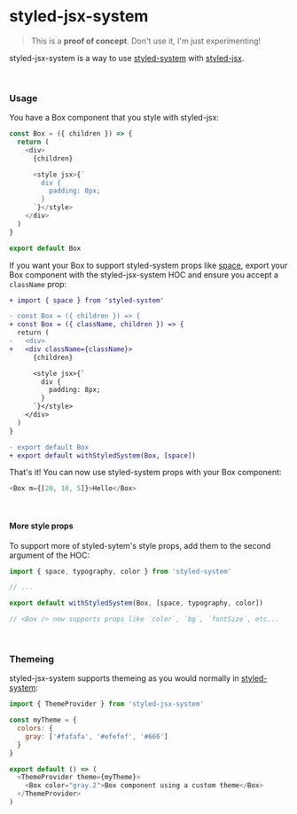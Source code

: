 # styled-jsx-system

> This is a **proof of concept**. Don't use it, I'm just experimenting!

styled-jsx-system is a way to use [styled-system](https://github.com/styled-system/styled-system) with [styled-jsx](https://github.com/zeit/styled-jsx).

<br />

### Usage

You have a Box component that you style with styled-jsx:

```js
const Box = ({ children }) => {
  return (
    <div>
      {children}

      <style jsx>{`
        div {
          padding: 8px;
        }
      `}</style>
    </div>
  )
}

export default Box
```

If you want your Box to support styled-system props like [space](https://styled-system.com/table#space), export your Box component with the styled-jsx-system HOC and ensure you accept a `className` prop:

```diff
+ import { space } from 'styled-system'

- const Box = ({ children }) => {
+ const Box = ({ className, children }) => {
  return (
-   <div>
+   <div className={className}>
      {children}

      <style jsx>{`
        div {
          padding: 8px;
        }
      `}</style>
    </div>
  )
}

- export default Box
+ export default withStyledSystem(Box, [space])
```

That's it! You can now use styled-system props with your Box component:

```js
<Box m={[20, 10, 5]}>Hello</Box>
```

<br />

#### More style props

To support more of styled-sytem's style props, add them to the second argument of the HOC:

```js
import { space, typography, color } from 'styled-system'

// ...

export default withStyledSystem(Box, [space, typography, color])

// <Box /> now supports props like `color`, `bg`, `fontSize`, etc...
```

<br />

### Themeing

styled-jsx-system supports themeing as you would normally in [styled-system](https://styled-system.com/theme-specification):

```js
import { ThemeProvider } from 'styled-jsx-system'

const myTheme = {
  colors: {
    gray: ['#fafafa', '#efefef', '#666']
  }
}

export default () => (
  <ThemeProvider theme={myTheme}>
    <Box color="gray.2">Box component using a custom theme</Box>
  </ThemeProvider>
)
```
